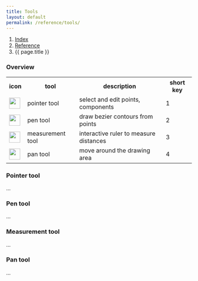 ```yaml
---
title: Tools
layout: default
permalink: /reference/tools/
---
```


<nav aria-label="breadcrumb">
  <ol class="breadcrumb small">
    <li class="breadcrumb-item"><a href="{{ site.url }}">Index</a></li>
    <li class="breadcrumb-item"><a href="../../reference">Reference</a></li>
    <li class="breadcrumb-item active" aria-current="page">{{ page.title }}</li>
  </ol>
</nav>

### Overview

<table class="table table-hover mb-4">
<tr>
<th>icon</th>
<th>tool</th>
<th>description</th>
<th>short key</th>
</tr>
<tr>
<td><img height="30" src="{{ site.url }}/images/icons/pointer.svg"></td>
<td>pointer tool</td>
<td>select and edit points, components</td>
<td>1</td>
</tr>
<tr>
<td><img height="30" src="{{ site.url }}/images/icons/pointeradd.svg"></td>
<td>pen tool</td>
<td>draw bezier contours from points</td>
<td>2</td>
</tr>
<tr>
<td><img height="30" src="{{ site.url }}/images/icons/ruler.svg"></td>
<td>measurement tool</td>
<td>interactive ruler to measure distances</td>
<td>3</td>
</tr>
<tr>
<td><img height="30" src="{{ site.url }}/images/icons/hand.svg"></td>
<td>pan tool</td>
<td>move around the drawing area</td>
<td>4</td>
</tr>
</table>

### Pointer tool

...

### Pen tool

...

### Measurement tool

...

### Pan tool

...
